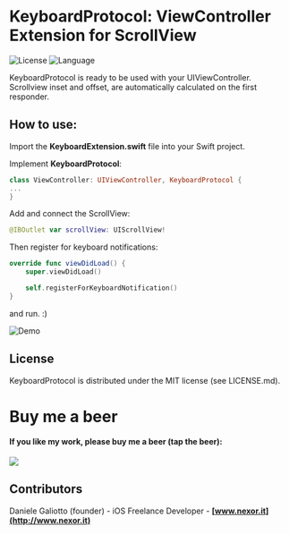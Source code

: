 # KeyboardProtocol: ViewController Extension for ScrollView

![License](https://img.shields.io/github/license/gali8/KeyboardProtocol.svg)
![Language](https://img.shields.io/badge/Swift-5.0-red.svg)

KeyboardProtocol is ready to be used with your UIViewController.
Scrollview inset and offset, are automatically calculated on the first responder.

## How to use:

Import the **KeyboardExtension.swift** file into your Swift project.

Implement **KeyboardProtocol**:

```swift
class ViewController: UIViewController, KeyboardProtocol {
...
}
```


Add and connect the ScrollView:

```swift
@IBOutlet var scrollView: UIScrollView!
```

Then register for keyboard notifications:

```swift
override func viewDidLoad() {
    super.viewDidLoad()

    self.registerForKeyboardNotification()
}
```

and run. :)

![Demo](https://github.com/gali8/KeyboardProtocol/blob/master/Demo.png?raw=true)

## License

KeyboardProtocol is distributed under the MIT
license (see LICENSE.md).

Buy me a beer
=================
#### If you like my work, please buy me a beer (tap the beer):
<p align="left">
<a href="http://www.g8production.com/Beer#_=_" alt="If you like my work, please buy me a beer ">
<img style="-webkit-user-select: none;" 
src="http://68.media.tumblr.com/3243ca9030c3fa14ca3042344ae3d510/tumblr_inline_ng26w7z8SG1qmlajm.png">
</a>
</p>

## Contributors

Daniele Galiotto (founder) - iOS Freelance Developer -
**[www.nexor.it](http://www.nexor.it)**
